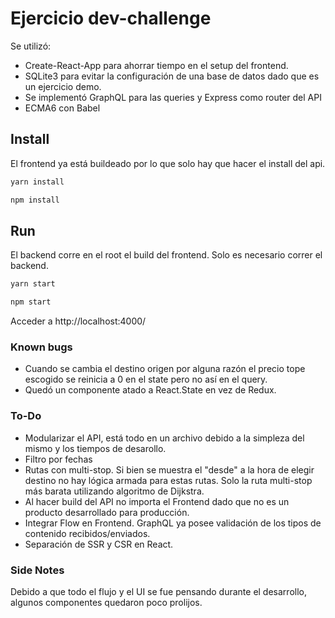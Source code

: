 # Ejercicio dev-challenge
Se utilizó:

* Create-React-App para ahorrar tiempo en el setup del frontend.
* SQLite3 para evitar la configuración de una base de datos dado que es un ejercicio demo.
* Se implementó GraphQL para las queries y Express como router del API
* ECMA6 con Babel

## Install
El frontend ya está buildeado por lo que solo hay que hacer el install del api.
```sh
yarn install
```
```sh
npm install
```

## Run
El backend corre en el root el build del frontend. Solo es necesario correr el backend.
```sh
yarn start
```
```sh
npm start
```

Acceder a http://localhost:4000/

### Known bugs
* Cuando se cambia el destino origen por alguna razón el precio tope escogido se reinicia a 0 en el state pero no así en el query.
* Quedó un componente atado a React.State en vez de Redux.

### To-Do
* Modularizar el API, está todo en un archivo debido a la simpleza del mismo y los tiempos de desarollo.
* Filtro por fechas
* Rutas con multi-stop. Si bien se muestra el "desde" a la hora de elegir destino no hay lógica armada para estas rutas. Solo la ruta multi-stop más barata utilizando algoritmo de Dijkstra.
* Al hacer build del API no importa el Frontend dado que no es un producto desarrollado para producción.
* Integrar Flow en Frontend. GraphQL ya posee validación de los tipos de contenido recibidos/enviados.
* Separación de SSR y CSR en React.

### Side Notes
Debido a que todo el flujo y el UI se fue pensando durante el desarrollo, algunos componentes quedaron poco prolijos.